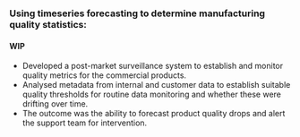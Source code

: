 ### Using timeseries forecasting to determine manufacturing quality statistics:
#### WIP

- Developed a post-market surveillance system to establish and monitor quality
  metrics for the commercial products.
- Analysed metadata from internal and customer data to establish suitable
  quality thresholds for routine data monitoring and whether these were drifting
  over time.
- The outcome was the ability to forecast product quality drops and alert the
  support team for intervention.